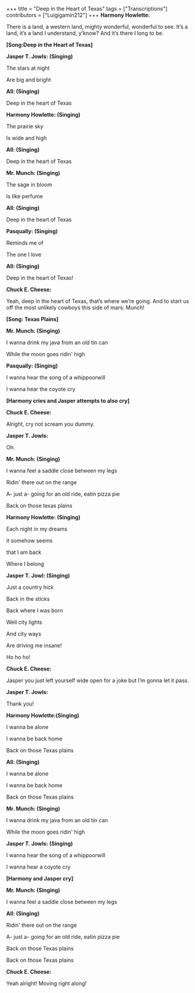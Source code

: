 +++
title = "Deep in the Heart of Texas"
tags = ["Transcriptions"]
contributors = ["Luigigamin212"]
+++
**Harmony Howlette:**

There is a land, a western land, mighty wonderful, wonderful to see. It’s a land, it’s a land I understand, y’know? And it’s there I long to be.

**[Song:Deep in the Heart of Texas]**

**Jasper T. Jowls: (Singing)**

The stars at night

Are big and bright

**All: (Singing)**

Deep in the heart of Texas

**Harmony Howlette: (Singing)**

The prairie sky

Is wide and high

**All: (Singing)**

Deep in the heart of Texas

**Mr. Munch: (Singing)**

The sage in bloom

Is like perfume 

**All: (Singing)**

Deep in the heart of Texas

**Pasqually: (Singing)**

Reminds me of 

The one I love

**All: (Singing)**

Deep in the heart of Texas!

**Chuck E. Cheese:**

Yeah, deep in the heart of Texas, that’s where we’re going. And to start us off the most unlikely cowboys this side of mars: Munch! 

**[Song: Texas Plains]**

**Mr. Munch: (Singing)**

I wanna drink my java from an old tin can

While the moon goes ridin' high

**Pasqually: (Singing)**

I wanna hear the song of a whippoorwill

I wanna hear the coyote cry

**[Harmony cries and Jasper attempts to also cry]**

**Chuck E. Cheese:**

Alright, cry not scream you dummy.  

**Jasper T. Jowls:**

Oh. 

**Mr. Munch: (Singing)**

I wanna feel a saddle close between my legs

Ridin' there out on the range

A- just a- going for an old ride, eatin pizza pie

Back on those texas plains

**Harmony Howlette: (Singing)**

Each night in my dreams

it somehow seems 

that I am back

Where I belong

**Jasper T. Jowl: (Singing)**

Just a country hick

Back in the sticks

Back where I was born

Well city lights

And city ways

Are driving me insane! 

Ho ho ho! 

**Chuck E. Cheese:**

Jasper you just left yourself wide open for a joke but I’m gonna let it pass.

**Jasper T. Jowls:**

Thank you! 

**Harmony Howlette:(Singing)**

I wanna be alone

I wanna be back home

Back on those Texas plains 

**All: (Singing)**

I wanna be alone

I wanna be back home

Back on those Texas plains 

**Mr. Munch: (Singing)**

I wanna drink my java from an old tin can

While the moon goes ridin' high

**Jasper T. Jowls: (Singing)**

I wanna hear the song of a whippoorwill

I wanna hear a coyote cry

**[Harmony and Jasper cry]**

**Mr. Munch: (Singing)**

I wanna feel a saddle close between my legs

**All: (Singing)**

Ridin' there out on the range

A- just a- going for an old ride, eatin pizza pie

Back on those Texas plains

Back on those Texas plains

**Chuck E. Cheese:**

Yeah alright! Moving right along! 
